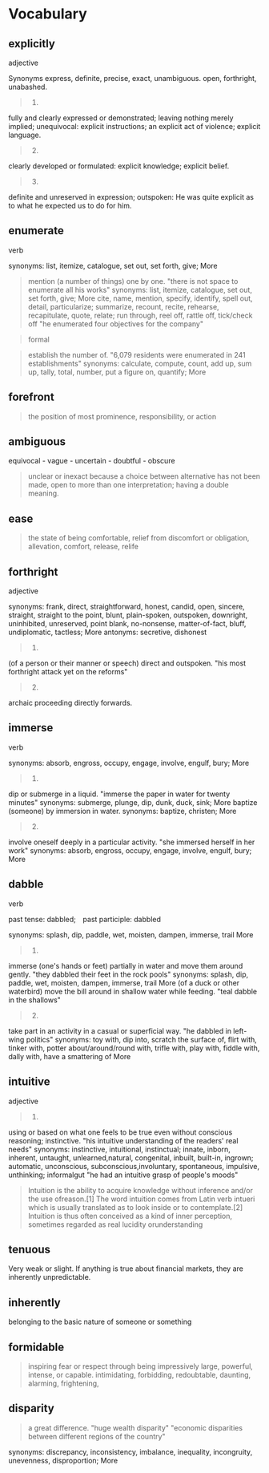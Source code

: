 Vocabulary
==========


explicitly
----------
adjective

Synonyms 
express, definite, precise, exact, unambiguous. open, forthright, unabashed.


> 1.
fully and clearly expressed or demonstrated; leaving nothing merely implied; unequivocal: explicit instructions; an explicit act of violence; explicit language.

> 2.
clearly developed or formulated: explicit knowledge; explicit belief.

> 3.
definite and unreserved in expression; outspoken: He was quite explicit as to what he expected us to do for him.




enumerate
---------

verb

synonyms:	list, itemize, catalogue, set out, set forth, give; More

> mention (a number of things) one by one.
"there is not space to enumerate all his works"
synonyms:	list, itemize, catalogue, set out, set forth, give; More
cite, name, mention, specify, identify, spell out, detail, particularize;
summarize, recount, recite, rehearse, recapitulate, quote, relate;
run through, reel off, rattle off, tick/check off
"he enumerated four objectives for the company"

> formal

> establish the number of.
"6,079 residents were enumerated in 241 establishments"
synonyms:	calculate, compute, count, add up, sum up, tally, total, number, put a figure on, quantify; More

forefront
---------
> the position of most prominence, responsibility, or action

ambiguous
---------
equivocal - vague - uncertain - doubtful - obscure

> unclear or inexact because a choice between alternative has not been made, open to more than one interpretation; having a double meaning.
    
ease
----
> the state of being comfortable, relief from discomfort or obligation, allevation, comfort, release, relife

forthright
----------
adjective

synonyms:	frank, direct, straightforward, honest, candid, open, sincere, straight, straight to the point, blunt, plain-spoken, outspoken, downright, uninhibited, unreserved, point blank, no-nonsense, matter-of-fact, bluff, undiplomatic, tactless; More
antonyms:	secretive, dishonest
> 1.
(of a person or their manner or speech) direct and outspoken.
"his most forthright attack yet on the reforms"

> 2.
archaic
proceeding directly forwards.

immerse
-------
verb

synonyms:	absorb, engross, occupy, engage, involve, engulf, bury; More

> 1.
dip or submerge in a liquid.
"immerse the paper in water for twenty minutes"
synonyms:	submerge, plunge, dip, dunk, duck, sink; More
baptize (someone) by immersion in water.
synonyms:	baptize, christen; More

> 2.
involve oneself deeply in a particular activity.
"she immersed herself in her work"
synonyms:	absorb, engross, occupy, engage, involve, engulf, bury; More

dabble
------
verb

past tense: dabbled; past participle: dabbled

synonyms:	splash, dip, paddle, wet, moisten, dampen, immerse, trail More

> 1.
immerse (one's hands or feet) partially in water and move them around gently.
"they dabbled their feet in the rock pools"
synonyms:	splash, dip, paddle, wet, moisten, dampen, immerse, trail More
(of a duck or other waterbird) move the bill around in shallow water while feeding.
"teal dabble in the shallows"

> 2.
take part in an activity in a casual or superficial way.
"he dabbled in left-wing politics"
synonyms:	toy with, dip into, scratch the surface of, flirt with, tinker with, potter about/around/round with, trifle with, play with, fiddle with, dally with, have a smattering of More

intuitive
---------
adjective

> 1.
using or based on what one feels to be true even without conscious reasoning; instinctive.
"his intuitive understanding of the readers' real needs"
synonyms:	instinctive, intuitional, instinctual;
innate, inborn, inherent, untaught, unlearned,natural, congenital, inbuilt, built-in, ingrown;
automatic, unconscious, subconscious,involuntary, spontaneous, impulsive, unthinking;
informalgut
"he had an intuitive grasp of people's moods"

> Intuition is the ability to acquire knowledge without inference and/or the use ofreason.[1] The word intuition comes from Latin verb intueri which is usually translated as to look inside or to contemplate.[2] Intuition is thus often conceived as a kind of inner perception, sometimes regarded as real lucidity orunderstanding

tenuous
-------
Very weak or slight.
If anything is true about financial markets, they are inherently unpredictable.

inherently
----------
belonging to the basic nature of someone or something

formidable
----------
> inspiring fear or respect through being impressively large, powerful, intense, or capable.
intimidating, forbidding, redoubtable, daunting, alarming, frightening,

disparity
---------
> a great difference.
"huge wealth disparity"
"economic disparities between different regions of the country"

synonyms:    discrepancy, inconsistency, imbalance, inequality, incongruity, unevenness, disproportion; More
